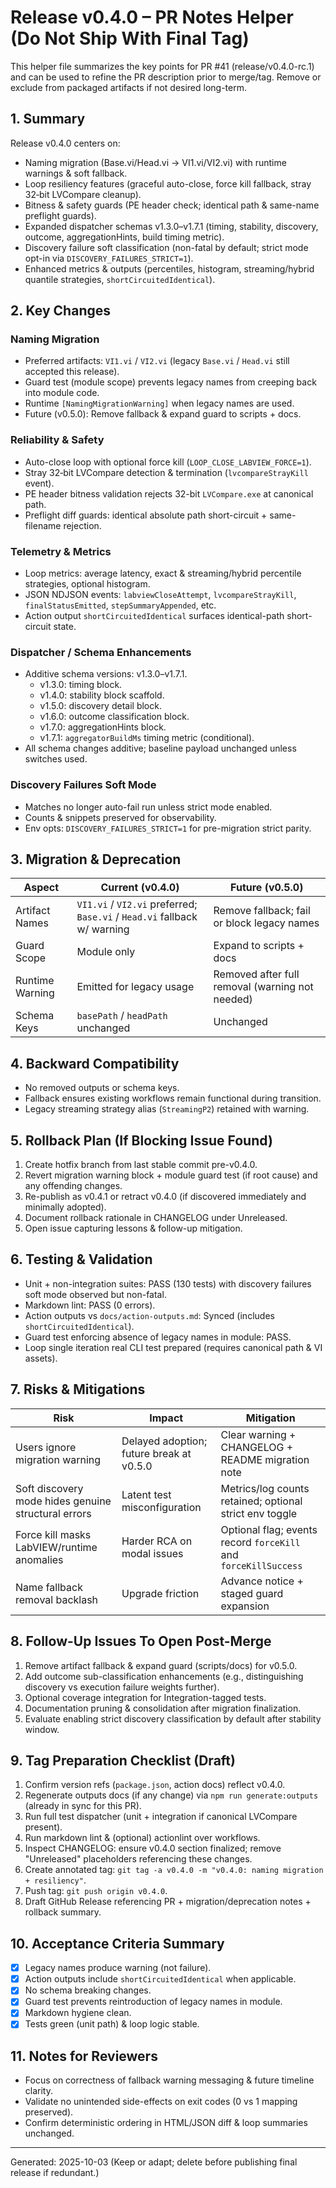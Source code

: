 # Release v0.4.0 – PR Notes Helper (Do Not Ship With Final Tag)

This helper file summarizes the key points for PR #41 (release/v0.4.0-rc.1) and can be used to refine the PR description prior to merge/tag. Remove or exclude from packaged artifacts if not desired long-term.

## 1. Summary

Release v0.4.0 centers on:

- Naming migration (Base.vi/Head.vi → VI1.vi/VI2.vi) with runtime warnings & soft fallback.
- Loop resiliency features (graceful auto-close, force kill fallback, stray 32‑bit LVCompare cleanup).
- Bitness & safety guards (PE header check; identical path & same-name preflight guards).
- Expanded dispatcher schemas v1.3.0–v1.7.1 (timing, stability, discovery, outcome, aggregationHints, build timing metric).
- Discovery failure soft classification (non-fatal by default; strict mode opt-in via `DISCOVERY_FAILURES_STRICT=1`).
- Enhanced metrics & outputs (percentiles, histogram, streaming/hybrid quantile strategies, `shortCircuitedIdentical`).

## 2. Key Changes

### Naming Migration

- Preferred artifacts: `VI1.vi` / `VI2.vi` (legacy `Base.vi` / `Head.vi` still accepted this release).
- Guard test (module scope) prevents legacy names from creeping back into module code.
- Runtime `[NamingMigrationWarning]` when legacy names are used.
- Future (v0.5.0): Remove fallback & expand guard to scripts + docs.

### Reliability & Safety

- Auto-close loop with optional force kill (`LOOP_CLOSE_LABVIEW_FORCE=1`).
- Stray 32‑bit LVCompare detection & termination (`lvcompareStrayKill` event).
- PE header bitness validation rejects 32-bit `LVCompare.exe` at canonical path.
- Preflight diff guards: identical absolute path short-circuit + same-filename rejection.

### Telemetry & Metrics

- Loop metrics: average latency, exact & streaming/hybrid percentile strategies, optional histogram.
- JSON NDJSON events: `labviewCloseAttempt`, `lvcompareStrayKill`, `finalStatusEmitted`, `stepSummaryAppended`, etc.
- Action output `shortCircuitedIdentical` surfaces identical-path short-circuit state.

### Dispatcher / Schema Enhancements

- Additive schema versions: v1.3.0–v1.7.1.
  - v1.3.0: timing block.
  - v1.4.0: stability block scaffold.
  - v1.5.0: discovery detail block.
  - v1.6.0: outcome classification block.
  - v1.7.0: aggregationHints block.
  - v1.7.1: `aggregatorBuildMs` timing metric (conditional).
- All schema changes additive; baseline payload unchanged unless switches used.

### Discovery Failures Soft Mode

- Matches no longer auto-fail run unless strict mode enabled.
- Counts & snippets preserved for observability.
- Env opts: `DISCOVERY_FAILURES_STRICT=1` for pre-migration strict parity.

## 3. Migration & Deprecation

| Aspect | Current (v0.4.0) | Future (v0.5.0) |
|--------|------------------|------------------|
| Artifact Names | `VI1.vi` / `VI2.vi` preferred; `Base.vi` / `Head.vi` fallback w/ warning | Remove fallback; fail or block legacy names |
| Guard Scope | Module only | Expand to scripts + docs |
| Runtime Warning | Emitted for legacy usage | Removed after full removal (warning not needed) |
| Schema Keys | `basePath` / `headPath` unchanged | Unchanged |

## 4. Backward Compatibility

- No removed outputs or schema keys.
- Fallback ensures existing workflows remain functional during transition.
- Legacy streaming strategy alias (`StreamingP2`) retained with warning.

## 5. Rollback Plan (If Blocking Issue Found)

1. Create hotfix branch from last stable commit pre-v0.4.0.
2. Revert migration warning block + module guard test (if root cause) and any offending changes.
3. Re-publish as v0.4.1 or retract v0.4.0 (if discovered immediately and minimally adopted).
4. Document rollback rationale in CHANGELOG under Unreleased.
5. Open issue capturing lessons & follow-up mitigation.

## 6. Testing & Validation

- Unit + non-integration suites: PASS (130 tests) with discovery failures soft mode observed but non-fatal.
- Markdown lint: PASS (0 errors).
- Action outputs vs `docs/action-outputs.md`: Synced (includes `shortCircuitedIdentical`).
- Guard test enforcing absence of legacy names in module: PASS.
- Loop single iteration real CLI test prepared (requires canonical path & VI assets).

## 7. Risks & Mitigations

| Risk | Impact | Mitigation |
|------|--------|-----------|
| Users ignore migration warning | Delayed adoption; future break at v0.5.0 | Clear warning + CHANGELOG + README migration note |
| Soft discovery mode hides genuine structural errors | Latent test misconfiguration | Metrics/log counts retained; optional strict env toggle |
| Force kill masks LabVIEW/runtime anomalies | Harder RCA on modal issues | Optional flag; events record `forceKill` and `forceKillSuccess` |
| Name fallback removal backlash | Upgrade friction | Advance notice + staged guard expansion |

## 8. Follow-Up Issues To Open Post-Merge

1. Remove artifact fallback & expand guard (scripts/docs) for v0.5.0.
2. Add outcome sub-classification enhancements (e.g., distinguishing discovery vs execution failure weights further).
3. Optional coverage integration for Integration-tagged tests.
4. Documentation pruning & consolidation after migration finalization.
5. Evaluate enabling strict discovery classification by default after stability window.

## 9. Tag Preparation Checklist (Draft)

1. Confirm version refs (`package.json`, action docs) reflect v0.4.0.
2. Regenerate outputs docs (if any change) via `npm run generate:outputs` (already in sync for this PR).
3. Run full test dispatcher (unit + integration if canonical LVCompare present).
4. Run markdown lint & (optional) actionlint over workflows.
5. Inspect CHANGELOG: ensure v0.4.0 section finalized; remove "Unreleased" placeholders referencing these changes.
6. Create annotated tag: `git tag -a v0.4.0 -m "v0.4.0: naming migration + resiliency"`.
7. Push tag: `git push origin v0.4.0`.
8. Draft GitHub Release referencing PR + migration/deprecation notes + rollback summary.

## 10. Acceptance Criteria Summary

- [x] Legacy names produce warning (not failure).
- [x] Action outputs include `shortCircuitedIdentical` when applicable.
- [x] No schema breaking changes.
- [x] Guard test prevents reintroduction of legacy names in module.
- [x] Markdown hygiene clean.
- [x] Tests green (unit path) & loop logic stable.

## 11. Notes for Reviewers

- Focus on correctness of fallback warning messaging & future timeline clarity.
- Validate no unintended side-effects on exit codes (0 vs 1 mapping preserved).
- Confirm deterministic ordering in HTML/JSON diff & loop summaries unchanged.

---

Generated: 2025-10-03
(Keep or adapt; delete before publishing final release if redundant.)
